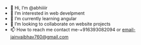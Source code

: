 - 👋 Hi, I’m @abhiiiir
- 👀 I’m interested in web develpment
- 🌱 I’m currently learning angular
- 💞️ I’m looking to collaborate on website projects
- 📫 How to reach me contact me-+916393082094 or email-jainvaibhav760@gmail.com

<!---
abhiiiir/abhiiiir is a ✨ special ✨ repository because its `README.md` (this file) appears on your GitHub profile.
You can click the Preview link to take a look at your changes.
--->
